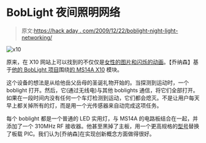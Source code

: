 # BobLight 夜间照明网络

> 原文:[https://hack aday . com/2009/12/22/boblight-night-light-networking/](https://hackaday.com/2009/12/22/boblight-night-light-networking/)

![](../Images/8d83e4cab0aa42e0bf06353786898895.png "x10")

原来，在 X10 网站上可以找到的不仅仅是[女性的图片和闪烁的动画](http://www.x10.com/homepage.htm)。【乔纳森】基于[他的 BobLight 项目](http://gobighometheatre.com/boblight/)围绕[的 MS14A X10](http://www.x10.com/products/x10_ms14a.htm) 模块。

这个设备的想法是从给他岳父岳母的圣诞礼物开始的。当探测到运动时，一个 boblight 打开。然后，它(通过无线电)与其他 boblights 通信，将它们全部打开。如果在一段时间内没有任何一个车灯检测到运动，它们都会熄灭。不是让用户每天早上都关掉所有的灯，而是用一个光传感器来自动完成这项任务。

每个 boblight 都是一个普通的 LED 实用灯，与 MS14A 的电路板结合在一起，并添加了一个 310MHz RF 接收器。他甚至黑掉了主板，用一个更高规格的[型号](http://www.microchip.com/wwwproducts/Devices.aspx?dDocName=en020095)替换了板载 PIC。我们认为[乔纳森]在实现创新概念方面做得很好。